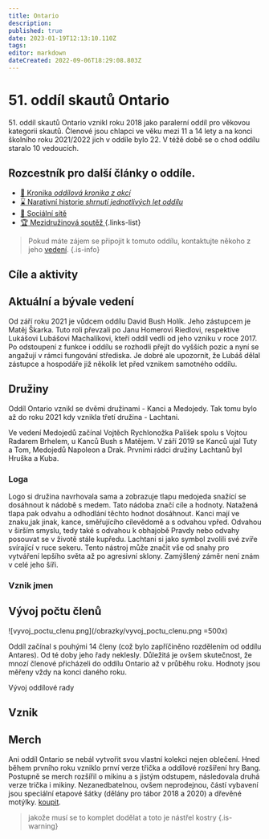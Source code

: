 ```yaml
---
title: Ontario
description: 
published: true
date: 2023-01-19T12:13:10.110Z
tags: 
editor: markdown
dateCreated: 2022-09-06T18:29:08.803Z
---
```


# 51. oddíl skautů Ontario

51.&nbsp;oddíl skautů Ontario vznikl roku 2018 jako paralerní oddíl pro věkovou kategorii skautů. Členové jsou chlapci ve věku mezi 11 a 14 lety a na konci školního roku 2021/2022 jich v oddíle bylo 22. V téžě době se o chod oddílu staralo 10 vedoucích. 

## Rozcestník pro další články o oddíle.

- [:book: Kronika *oddílová kronika z akcí*](kronika)
- [:hourglass: Narativní historie *shrnutí jednotlivých let oddílu*](nart_historie)
- [:iphone: Sociální sítě ](socialni_site)
- [:trophy: Mezidružinová soutěž ](mezidruzinova_soutez)
{.links-list}

> Pokud máte zájem se připojit k tomuto oddílu, kontaktujte někoho z jeho <a href="https://ontarioskaut.wixsite.com/ontario/kontakty">vedení</a>. 
{.is-info}


## Cíle a aktivity



## Aktuální a bývale vedení

Od září roku 2021 je vůdcem oddílu David Bush Holík. Jeho zástupcem je Matěj Škarka. Tuto roli převzali po Janu Homerovi Riedlovi, respektive Lukášovi Lubášovi Machalíkovi, kteří oddíl vedli od jeho vzniku v roce 2017. Po odstoupení z funkce i oddílu se rozhodli přejít do vyšších pozic a nyní se angažují v rámci fungování střediska.
Je dobré ale upozornit, že Lubáš dělal zástupce a hospodáře již několik let před vznikem samotného oddílu.



## Družiny

Oddíl Ontario vznikl se dvěmi družinami - Kanci a Medojedy. Tak tomu bylo až do roku 2021 kdy vznikla třetí družina - Lachtani.

Ve vedení Medojedů začínal Vojtěch Rychlonožka Palíšek spolu s Vojtou Radarem Brhelem, u Kanců Bush s Matějem. V září 2019 se Kanců ujal Tuty a Tom, Medojedů Napoleon a Drak. Prvními rádci družiny Lachtanů byl Hruška a Kuba.

### Loga

Logo si družina navrhovala sama a zobrazuje tlapu medojeda snažící se dosáhnout k nádobě s medem. Tato nádoba značí cíle a hodnoty. Natažená tlapa pak odvahu a odhodlání těchto hodnot dosáhnout.
Kanci mají ve znaku,jak jinak, kance, směřujícího cílevědomě a s odvahou vpřed. Odvahou v širším smyslu, tedy také s odvahou k obhajobě Pravdy nebo odvahy posouvat se v životě stále kupředu. Lachtani si jako symbol zvolili své zvíře svírající v ruce sekeru. Tento nástroj může značit vše od snahy pro vytváření lepšího světa až po agresivní sklony. Zamýšlený záměr není znám v celé jeho šíři.

### Vznik jmen



## Vývoj počtu členů

![vyvoj_poctu_clenu.png](/obrazky/vyvoj_poctu_clenu.png =500x)

Oddíl začínal s pouhými 14 členy (což bylo zapříčiněno rozdělením od oddílu Antares). Od té doby jeho řady neklesly. Důležitá je ovšem skutečnost, že mnozí členové přicházeli do oddílu Ontario až v průběhu roku. Hodnoty jsou měřeny vždy na konci daného roku.

Vývoj oddílové rady

## Vznik

## Merch

Ani oddíl Ontario se nebál vytvořit svou vlastní kolekci nejen oblečení. Hned během prvního roku vzniklo prnví verze třička a oddílové rozšíření hry Bang. Postupně se merch rozšířil o mikinu a s jistým odstupem, následovala druhá verze trička i mikiny.
Nezanedbatelnou, ovšem neprodejnou, částí vybavení jsou speciální etapové šátky (dělány pro tábor 2018 a 2020) a dřevěné motýlky.
<a href="https://ontarioskaut.wixsite.com/ontario/kontakty">koupit</a>. 

> jakože musí se to komplet dodělat a toto je nástřel kostry
{.is-warning}